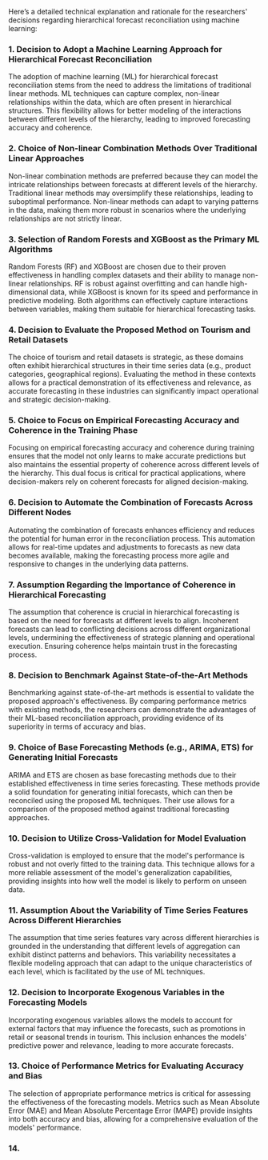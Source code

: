 Here’s a detailed technical explanation and rationale for the researchers' decisions regarding hierarchical forecast reconciliation using machine learning:

### 1. Decision to Adopt a Machine Learning Approach for Hierarchical Forecast Reconciliation
The adoption of machine learning (ML) for hierarchical forecast reconciliation stems from the need to address the limitations of traditional linear methods. ML techniques can capture complex, non-linear relationships within the data, which are often present in hierarchical structures. This flexibility allows for better modeling of the interactions between different levels of the hierarchy, leading to improved forecasting accuracy and coherence.

### 2. Choice of Non-linear Combination Methods Over Traditional Linear Approaches
Non-linear combination methods are preferred because they can model the intricate relationships between forecasts at different levels of the hierarchy. Traditional linear methods may oversimplify these relationships, leading to suboptimal performance. Non-linear methods can adapt to varying patterns in the data, making them more robust in scenarios where the underlying relationships are not strictly linear.

### 3. Selection of Random Forests and XGBoost as the Primary ML Algorithms
Random Forests (RF) and XGBoost are chosen due to their proven effectiveness in handling complex datasets and their ability to manage non-linear relationships. RF is robust against overfitting and can handle high-dimensional data, while XGBoost is known for its speed and performance in predictive modeling. Both algorithms can effectively capture interactions between variables, making them suitable for hierarchical forecasting tasks.

### 4. Decision to Evaluate the Proposed Method on Tourism and Retail Datasets
The choice of tourism and retail datasets is strategic, as these domains often exhibit hierarchical structures in their time series data (e.g., product categories, geographical regions). Evaluating the method in these contexts allows for a practical demonstration of its effectiveness and relevance, as accurate forecasting in these industries can significantly impact operational and strategic decision-making.

### 5. Choice to Focus on Empirical Forecasting Accuracy and Coherence in the Training Phase
Focusing on empirical forecasting accuracy and coherence during training ensures that the model not only learns to make accurate predictions but also maintains the essential property of coherence across different levels of the hierarchy. This dual focus is critical for practical applications, where decision-makers rely on coherent forecasts for aligned decision-making.

### 6. Decision to Automate the Combination of Forecasts Across Different Nodes
Automating the combination of forecasts enhances efficiency and reduces the potential for human error in the reconciliation process. This automation allows for real-time updates and adjustments to forecasts as new data becomes available, making the forecasting process more agile and responsive to changes in the underlying data patterns.

### 7. Assumption Regarding the Importance of Coherence in Hierarchical Forecasting
The assumption that coherence is crucial in hierarchical forecasting is based on the need for forecasts at different levels to align. Incoherent forecasts can lead to conflicting decisions across different organizational levels, undermining the effectiveness of strategic planning and operational execution. Ensuring coherence helps maintain trust in the forecasting process.

### 8. Decision to Benchmark Against State-of-the-Art Methods
Benchmarking against state-of-the-art methods is essential to validate the proposed approach's effectiveness. By comparing performance metrics with existing methods, the researchers can demonstrate the advantages of their ML-based reconciliation approach, providing evidence of its superiority in terms of accuracy and bias.

### 9. Choice of Base Forecasting Methods (e.g., ARIMA, ETS) for Generating Initial Forecasts
ARIMA and ETS are chosen as base forecasting methods due to their established effectiveness in time series forecasting. These methods provide a solid foundation for generating initial forecasts, which can then be reconciled using the proposed ML techniques. Their use allows for a comparison of the proposed method against traditional forecasting approaches.

### 10. Decision to Utilize Cross-Validation for Model Evaluation
Cross-validation is employed to ensure that the model's performance is robust and not overly fitted to the training data. This technique allows for a more reliable assessment of the model's generalization capabilities, providing insights into how well the model is likely to perform on unseen data.

### 11. Assumption About the Variability of Time Series Features Across Different Hierarchies
The assumption that time series features vary across different hierarchies is grounded in the understanding that different levels of aggregation can exhibit distinct patterns and behaviors. This variability necessitates a flexible modeling approach that can adapt to the unique characteristics of each level, which is facilitated by the use of ML techniques.

### 12. Decision to Incorporate Exogenous Variables in the Forecasting Models
Incorporating exogenous variables allows the models to account for external factors that may influence the forecasts, such as promotions in retail or seasonal trends in tourism. This inclusion enhances the models' predictive power and relevance, leading to more accurate forecasts.

### 13. Choice of Performance Metrics for Evaluating Accuracy and Bias
The selection of appropriate performance metrics is critical for assessing the effectiveness of the forecasting models. Metrics such as Mean Absolute Error (MAE) and Mean Absolute Percentage Error (MAPE) provide insights into both accuracy and bias, allowing for a comprehensive evaluation of the models' performance.

### 14.